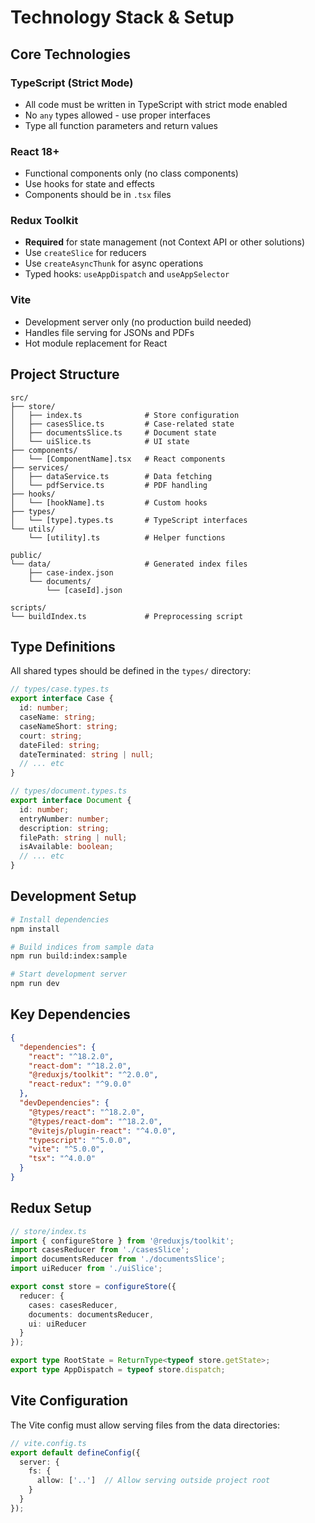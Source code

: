 # Technology Stack & Setup

## Core Technologies

### TypeScript (Strict Mode)
- All code must be written in TypeScript with strict mode enabled
- No `any` types allowed - use proper interfaces
- Type all function parameters and return values

### React 18+
- Functional components only (no class components)
- Use hooks for state and effects
- Components should be in `.tsx` files

### Redux Toolkit
- **Required** for state management (not Context API or other solutions)
- Use `createSlice` for reducers
- Use `createAsyncThunk` for async operations
- Typed hooks: `useAppDispatch` and `useAppSelector`

### Vite
- Development server only (no production build needed)
- Handles file serving for JSONs and PDFs
- Hot module replacement for React

## Project Structure

```
src/
├── store/
│   ├── index.ts              # Store configuration
│   ├── casesSlice.ts         # Case-related state
│   ├── documentsSlice.ts     # Document state
│   └── uiSlice.ts            # UI state
├── components/
│   └── [ComponentName].tsx   # React components
├── services/
│   ├── dataService.ts        # Data fetching
│   └── pdfService.ts         # PDF handling
├── hooks/
│   └── [hookName].ts         # Custom hooks
├── types/
│   └── [type].types.ts       # TypeScript interfaces
└── utils/
    └── [utility].ts          # Helper functions

public/
└── data/                     # Generated index files
    ├── case-index.json
    └── documents/
        └── [caseId].json

scripts/
└── buildIndex.ts             # Preprocessing script
```

## Type Definitions

All shared types should be defined in the `types/` directory:

```typescript
// types/case.types.ts
export interface Case {
  id: number;
  caseName: string;
  caseNameShort: string;
  court: string;
  dateFiled: string;
  dateTerminated: string | null;
  // ... etc
}

// types/document.types.ts  
export interface Document {
  id: number;
  entryNumber: number;
  description: string;
  filePath: string | null;
  isAvailable: boolean;
  // ... etc
}
```

## Development Setup

```bash
# Install dependencies
npm install

# Build indices from sample data
npm run build:index:sample

# Start development server
npm run dev
```

## Key Dependencies

```json
{
  "dependencies": {
    "react": "^18.2.0",
    "react-dom": "^18.2.0",
    "@reduxjs/toolkit": "^2.0.0",
    "react-redux": "^9.0.0"
  },
  "devDependencies": {
    "@types/react": "^18.2.0",
    "@types/react-dom": "^18.2.0",
    "@vitejs/plugin-react": "^4.0.0",
    "typescript": "^5.0.0",
    "vite": "^5.0.0",
    "tsx": "^4.0.0"
  }
}
```

## Redux Setup

```typescript
// store/index.ts
import { configureStore } from '@reduxjs/toolkit';
import casesReducer from './casesSlice';
import documentsReducer from './documentsSlice';
import uiReducer from './uiSlice';

export const store = configureStore({
  reducer: {
    cases: casesReducer,
    documents: documentsReducer,
    ui: uiReducer
  }
});

export type RootState = ReturnType<typeof store.getState>;
export type AppDispatch = typeof store.dispatch;
```

## Vite Configuration

The Vite config must allow serving files from the data directories:

```typescript
// vite.config.ts
export default defineConfig({
  server: {
    fs: {
      allow: ['..']  // Allow serving outside project root
    }
  }
});
```